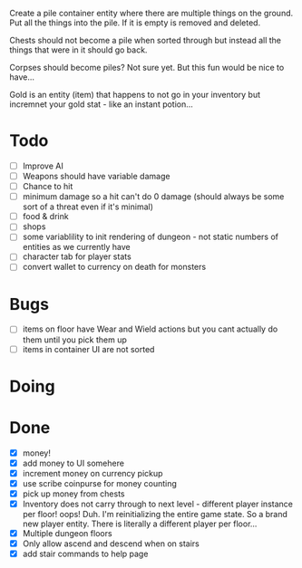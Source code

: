 Create a pile container entity where there are multiple things on the ground. Put all the things into the pile. If it is empty is removed and deleted.

Chests should not become a pile when sorted through but instead all the things that were in it should go back.

Corpses should become piles? Not sure yet. But this fun would be nice to have...

Gold is an entity (item) that happens to not go in your inventory but incremnet your gold stat - like an instant potion...

# Todo

- [ ] Improve AI
- [ ] Weapons should have variable damage
- [ ] Chance to hit
- [ ] minimum damage so a hit can't do 0 damage (should always be some sort of a threat even if it's minimal)
- [ ] food & drink
- [ ] shops
- [ ] some variablility to init rendering of dungeon - not static numbers of entities as we currently have
- [ ] character tab for player stats
- [ ] convert wallet to currency on death for monsters

# Bugs

- [ ] items on floor have Wear and Wield actions but you cant actually do them until you pick them up
- [ ] items in container UI are not sorted

# Doing

# Done

- [x] money!
- [x] add money to UI somehere
- [x] increment money on currency pickup
- [x] use scribe coinpurse for money counting
- [x] pick up money from chests
- [x] Inventory does not carry through to next level - different player instance per floor! oops! Duh. I'm reinitializing the entire game state. So a brand new player entity. There is literally a different player per floor...
- [x] Multiple dungeon floors
- [x] Only allow ascend and descend when on stairs
- [x] add stair commands to help page
